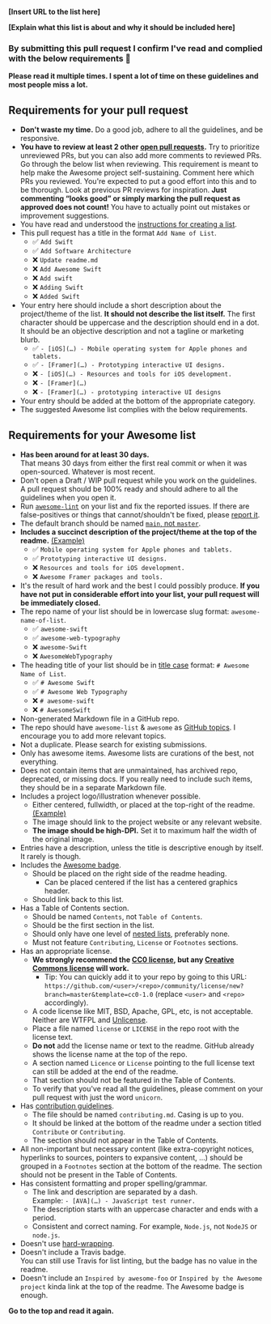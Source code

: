 <!-- Congrats on creating an Awesome list! 🎉 -->

<!-- Please fill in the below placeholders -->

**[Insert URL to the list here]**

**[Explain what this list is about and why it should be included here]**

### By submitting this pull request I confirm I've read and complied with the below requirements 🖖

**Please read it multiple times. I spent a lot of time on these guidelines and most people miss a lot.**

## Requirements for your pull request

- **Don't waste my time.** Do a good job, adhere to all the guidelines, and be responsive.
- **You have to review at least 2 other [open pull requests](https://github.com/sindresorhus/awesome/pulls?q=is%3Apr+is%3Aopen).**
	Try to prioritize unreviewed PRs, but you can also add more comments to reviewed PRs. Go through the below list when reviewing. This requirement is meant to help make the Awesome project self-sustaining. Comment here which PRs you reviewed. You're expected to put a good effort into this and to be thorough. Look at previous PR reviews for inspiration. **Just commenting “looks good” or simply marking the pull request as approved does not count!** You have to actually point out mistakes or improvement suggestions.
- You have read and understood the [instructions for creating a list](create-list.md).
- This pull request has a title in the format `Add Name of List`.
	- ✅ `Add Swift`
	- ✅ `Add Software Architecture`
	- ❌ `Update readme.md`
	- ❌ `Add Awesome Swift`
	- ❌ `Add swift`
	- ❌ `Adding Swift`
	- ❌ `Added Swift`
- Your entry here should include a short description about the project/theme of the list. **It should not describe the list itself.** The first character should be uppercase and the description should end in a dot. It should be an objective description and not a tagline or marketing blurb.
	- ✅ `- [iOS](…) - Mobile operating system for Apple phones and tablets.`
	- ✅ `- [Framer](…) - Prototyping interactive UI designs.`
	- ❌ `- [iOS](…) - Resources and tools for iOS development.`
	- ❌ `- [Framer](…)`
	- ❌ `- [Framer](…) - prototyping interactive UI designs`
- Your entry should be added at the bottom of the appropriate category.
- The suggested Awesome list complies with the below requirements.

## Requirements for your Awesome list

- **Has been around for at least 30 days.**<br>That means 30 days from either the first real commit or when it was open-sourced. Whatever is most recent.
- Don't open a Draft / WIP pull request while you work on the guidelines. A pull request should be 100% ready and should adhere to all the guidelines when you open it.
- Run [`awesome-lint`](https://github.com/sindresorhus/awesome-lint) on your list and fix the reported issues. If there are false-positives or things that cannot/shouldn't be fixed, please [report it](https://github.com/sindresorhus/awesome-lint/issues/new).
- The default branch should be named [`main`, not `master`](https://www.zdnet.com/article/github-to-replace-master-with-alternative-term-to-avoid-slavery-references/).
- **Includes a succinct description of the project/theme at the top of the readme.** [(Example)](https://github.com/willempienaar/awesome-quantified-self)
	- ✅ `Mobile operating system for Apple phones and tablets.`
	- ✅ `Prototyping interactive UI designs.`
	- ❌ `Resources and tools for iOS development.`
	- ❌ `Awesome Framer packages and tools.`
- It's the result of hard work and the best I could possibly produce.
	**If you have not put in considerable effort into your list, your pull request will be immediately closed.**
- The repo name of your list should be in lowercase slug format: `awesome-name-of-list`.
	- ✅ `awesome-swift`
	- ✅ `awesome-web-typography`
	- ❌ `awesome-Swift`
	- ❌ `AwesomeWebTypography`
- The heading title of your list should be in [title case](https://capitalizemytitle.com/) format: `# Awesome Name of List`.
	- ✅ `# Awesome Swift`
	- ✅ `# Awesome Web Typography`
	- ❌ `# awesome-swift`
	- ❌ `# AwesomeSwift`
- Non-generated Markdown file in a GitHub repo.
- The repo should have `awesome-list` & `awesome` as [GitHub topics](https://help.github.com/articles/about-topics). I encourage you to add more relevant topics.
- Not a duplicate. Please search for existing submissions.
- Only has awesome items. Awesome lists are curations of the best, not everything.
- Does not contain items that are unmaintained, has archived repo, deprecated, or missing docs. If you really need to include such items, they should be in a separate Markdown file.
- Includes a project logo/illustration whenever possible.
	- Either centered, fullwidth, or placed at the top-right of the readme. [(Example)](https://github.com/sindresorhus/awesome-electron)
	- The image should link to the project website or any relevant website.
	- **The image should be high-DPI.** Set it to maximum half the width of the original image.
- Entries have a description, unless the title is descriptive enough by itself. It rarely is though.
- Includes the [Awesome badge](awesome.md#awesome-badge).
	- Should be placed on the right side of the readme heading.
		- Can be placed centered if the list has a centered graphics header.
	- Should link back to this list.
- Has a Table of Contents section.
	- Should be named `Contents`, not `Table of Contents`.
	- Should be the first section in the list.
	- Should only have one level of [nested lists](https://commonmark.org/help/tutorial/10-nestedLists.html), preferably none.
	- Must not feature `Contributing`, `License` or `Footnotes` sections.
- Has an appropriate license.
	- **We strongly recommend the [CC0 license](https://creativecommons.org/publicdomain/zero/1.0/), but any [Creative Commons license](https://creativecommons.org/choose/) will work.**
		- Tip: You can quickly add it to your repo by going to this URL: `https://github.com/<user>/<repo>/community/license/new?branch=master&template=cc0-1.0` (replace `<user>` and `<repo>` accordingly).
	- A code license like MIT, BSD, Apache, GPL, etc, is not acceptable. Neither are WTFPL and [Unlicense](https://unlicense.org).
	- Place a file named `license` or `LICENSE` in the repo root with the license text.
	- **Do not** add the license name or text to the readme. GitHub already shows the license name at the top of the repo.
	- A section named `Licence` or `License` pointing to the full license text can still be added at the end of the readme.
	- That section should not be featured in the Table of Contents.
	- To verify that you've read all the guidelines, please comment on your pull request with just the word `unicorn`.
- Has [contribution guidelines](awesome.md#include-contribution-guidelines).
	- The file should be named `contributing.md`. Casing is up to you.
	- It should be linked at the bottom of the readme under a section titled `Contribute` or `Contributing`.
	- The section should not appear in the Table of Contents.
- All non-important but necessary content (like extra-copyright notices, hyperlinks to sources, pointers to expansive content, ...) should be grouped in a `Footnotes` section at the bottom of the readme. The section should not be present in the Table of Contents.
- Has consistent formatting and proper spelling/grammar.
	- The link and description are separated by a dash. <br>Example: `- [AVA](…) - JavaScript test runner.`
	- The description starts with an uppercase character and ends with a period.
	- Consistent and correct naming. For example, `Node.js`, not `NodeJS` or `node.js`.
- Doesn't use [hard-wrapping](https://stackoverflow.com/questions/319925/difference-between-hard-wrap-and-soft-wrap).
- Doesn't include a Travis badge.<br>You can still use Travis for list linting, but the badge has no value in the readme.
- Doesn't include an `Inspired by awesome-foo` or `Inspired by the Awesome project` kinda link at the top of the readme. The Awesome badge is enough.

**Go to the top and read it again.**
